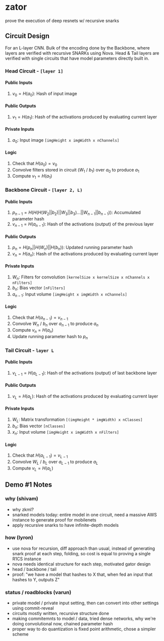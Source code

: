 # zator

prove the execution of deep resnets w/ recursive snarks 

## Circuit Design
For an L-layer CNN. Bulk of the encoding done by the Backbone, where layers are verified with recursive SNARKs using Nova. Head & Tail layers are verified with single circuits that have model parameters directly built in. 

### **Head Circuit** - `[layer 1]`
#### Public Inputs
1. $v_0 = H(a_0)$: Hash of input image 

#### Public Outputs
1. $v_1 = H(a_1)$: Hash of the activations produced by evaluating current layer

#### Private Inputs
1. $a_0$: Input image `[imgHeight x imgWidth x nChannels]`

#### Logic
1. Check that $H(a_0) = v_0$
1. Convolve filters stored in circuit ($W_1$ / $b_1$) over $a_0$ to produce $a_1$
1. Compute $v_1 = H(a_1)$

### **Backbone Circuit** - `[layer 2, L)`
#### Public Inputs
1. $p_{n - 1} = H(H(H(W_2 || b_2) || W_3 || b_3) ... || W_{n - 1} || b_{n - 1}))$: Accumulated parameter hash
1. $v_{n - 1} = H(a_{n - 1})$: Hash of the activations (output) of the previous layer

#### Public Outputs
1. $p_n = H(p_n || H(W_n) || H(b_n))$: Updated running parameter hash 
1. $v_n = H(a_n)$: Hash of the activations produced by evaluating current layer

#### Private Inputs
1. $W_n$: Filters for convolution `[kernelSize x kernelSize x nChannels x nFilters]`
1. $b_n$: Bias vector `[nFilters]`
1. $a_{n-1}$: Input volume `[imgHeight x imgWidth x nChannels]`

#### Logic
1. Check that $H(a_{n-1}) = v_{n-1}$
1. Convolve $W_n$ / $b_n$ over $a_{n-1}$ to produce $a_n$
1. Compute $v_n = H(a_n)$
1. Update running parameter hash to $p_n$

### **Tail Circuit** - `layer L`
#### Public Inputs
1. $v_{L - 1} = H(a_{L - 1})$: Hash of the activations (output) of last backbone layer 

#### Public Outputs
1. $v_L = H(a_L)$: Hash of the activations produced by evaluating current layer

#### Private Inputs
1. $W_L$: Matrix transformation `[(imgHeight * imgWidth) x nClasses]`
1. $b_n$: Bias vector `[nClasses]`
1. $x_n$: Input volume `[imgHeight x imgWidth x nFilters]`

#### Logic
1. Check that $H(a_{L-1}) = v_{L-1}$
1. Convolve $W_L$ / $b_L$ over $a_{L-1}$ to produce $a_L$
1. Compute $v_L = H(a_L)$

## Demo #1 Notes
### why (shivam)
- why zkml?
- snarked models today: entire model in one circuit, need a massive AWS instance to generate proof for mobilenets 
- apply recursive snarks to have infinite-depth models

### how (lyron)
- use nova for recursion, diff approach than usual, instead of generating snark proof at each step, folding, so cost is equal to proving a single R1CS instance
- nova needs identical structure for each step, motivated gator design
- head / backbone / tail 
- proof: "we have a model that hashes to X that, when fed an input that hashes to Y, outputs Z"

### status / roadblocks (varun)
- private model / private input setting, then can convert into other settings using commit-reveal
- circuits mostly written, recursive structure done
- making commitemnts to model / data, tried dense networks, why we're doing convolutional now, chained parameter hash
- proper way to do quantization is fixed point arithmetic, chose a simpler scheme 


